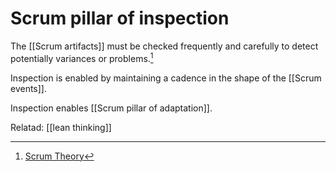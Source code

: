 # Scrum pillar of inspection

The [[Scrum artifacts]] must be checked frequently and carefully to detect potentially variances or problems.[^1]

Inspection is enabled by maintaining a cadence in the shape of the [[Scrum events]].

Inspection enables [[Scrum pillar of adaptation]].

Relatad: [[lean thinking]]

[^1]: [Scrum Theory](https://scrumguides.org/scrum-guide.html#scrum-theory)